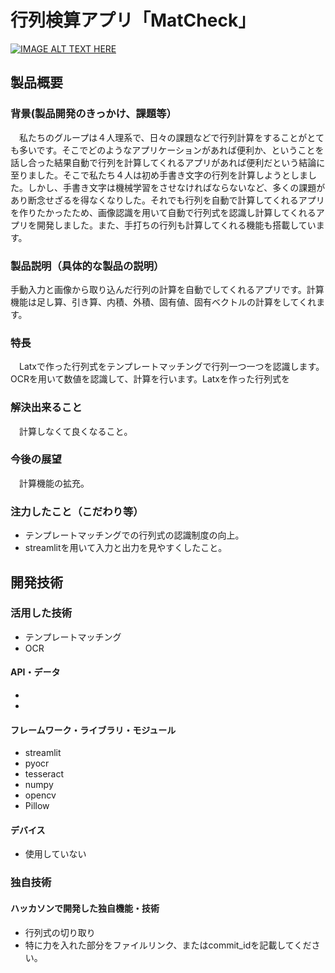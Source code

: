 # 行列検算アプリ「MatCheck」

[![IMAGE ALT TEXT HERE](https://jphacks.com/wp-content/uploads/2021/07/JPHACKS2021_ogp.jpg)](https://www.youtube.com/watch?v=LUPQFB4QyVo)

## 製品概要
### 背景(製品開発のきっかけ、課題等）
　私たちのグループは４人理系で、日々の課題などで行列計算をすることがとても多いです。そこでどのようなアプリケーションがあれば便利か、ということを話し合った結果自動で行列を計算してくれるアプリがあれば便利だという結論に至りました。そこで私たち４人は初め手書き文字の行列を計算しようとしました。しかし、手書き文字は機械学習をさせなければならないなど、多くの課題があり断念せざるを得なくなりした。それでも行列を自動で計算してくれるアプリを作りたかったため、画像認識を用いて自動で行列式を認識し計算してくれるアプリを開発しました。また、手打ちの行列も計算してくれる機能も搭載しています。
### 製品説明（具体的な製品の説明）
 手動入力と画像から取り込んだ行列の計算を自動でしてくれるアプリです。計算機能は足し算、引き算、内積、外積、固有値、固有ベクトルの計算をしてくれます。
### 特長
　Latxで作った行列式をテンプレートマッチングで行列一つ一つを認識します。OCRを用いて数値を認識して、計算を行います。Latxを作った行列式を
### 解決出来ること
　計算しなくて良くなること。
### 今後の展望
　計算機能の拡充。
### 注力したこと（こだわり等）
* テンプレートマッチングでの行列式の認識制度の向上。
* streamlitを用いて入力と出力を見やすくしたこと。

## 開発技術
### 活用した技術
* テンプレートマッチング
* OCR
#### API・データ
* 
* 

#### フレームワーク・ライブラリ・モジュール
* streamlit
* pyocr
* tesseract
* numpy
* opencv
* Pillow

#### デバイス
* 使用していない

### 独自技術
#### ハッカソンで開発した独自機能・技術
* 行列式の切り取り
* 特に力を入れた部分をファイルリンク、またはcommit_idを記載してください。

